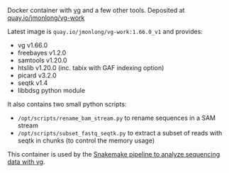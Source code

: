 Docker container with [vg](https://github.com/vgteam/vg) and a few other tools.
Deposited at [quay.io/jmonlong/vg-work](https://quay.io/repository/jmonlong/vg-work?tab=info)

Latest image is `quay.io/jmonlong/vg-work:1.66.0_v1` and provides:

- vg v1.66.0
- freebayes v1.2.0
- samtools v1.20.0
- htslib v1.20.0 (inc. tabix with GAF indexing option)
- picard v3.2.0
- seqtk v1.4
- libbdsg python module

It also contains two small python scripts:

- `/opt/scripts/rename_bam_stream.py` to rename sequences in a SAM stream
- `/opt/scripts/subset_fastq_seqtk.py` to extract a subset of reads with seqtk in chunks (to control the memory usage)

This container is used by the [Snakemake pipeline to analyze sequencing data with vg](https://github.com/vgteam/vg_snakemake).
